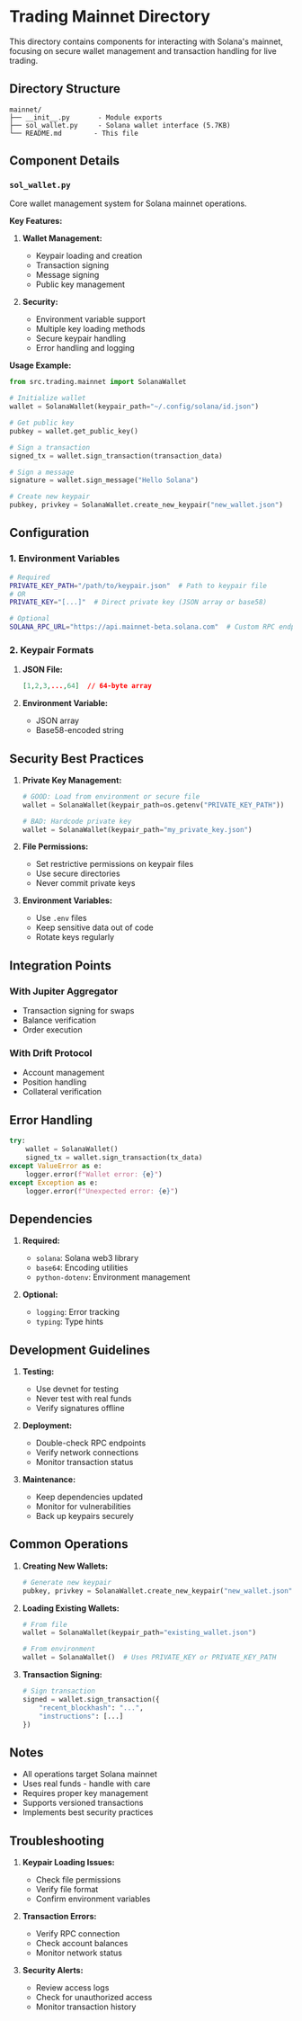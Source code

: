 # Trading Mainnet Directory

This directory contains components for interacting with Solana's mainnet, focusing on secure wallet management and transaction handling for live trading.

## Directory Structure

```
mainnet/
├── __init__.py       - Module exports
├── sol_wallet.py     - Solana wallet interface (5.7KB)
└── README.md        - This file
```

## Component Details

### `sol_wallet.py`

Core wallet management system for Solana mainnet operations.

**Key Features:**
1. **Wallet Management:**
   - Keypair loading and creation
   - Transaction signing
   - Message signing
   - Public key management

2. **Security:**
   - Environment variable support
   - Multiple key loading methods
   - Secure keypair handling
   - Error handling and logging

**Usage Example:**
```python
from src.trading.mainnet import SolanaWallet

# Initialize wallet
wallet = SolanaWallet(keypair_path="~/.config/solana/id.json")

# Get public key
pubkey = wallet.get_public_key()

# Sign a transaction
signed_tx = wallet.sign_transaction(transaction_data)

# Sign a message
signature = wallet.sign_message("Hello Solana")

# Create new keypair
pubkey, privkey = SolanaWallet.create_new_keypair("new_wallet.json")
```

## Configuration

### 1. Environment Variables
```bash
# Required
PRIVATE_KEY_PATH="/path/to/keypair.json"  # Path to keypair file
# OR
PRIVATE_KEY="[...]"  # Direct private key (JSON array or base58)

# Optional
SOLANA_RPC_URL="https://api.mainnet-beta.solana.com"  # Custom RPC endpoint
```

### 2. Keypair Formats
1. **JSON File:**
   ```json
   [1,2,3,...,64]  // 64-byte array
   ```

2. **Environment Variable:**
   - JSON array
   - Base58-encoded string

## Security Best Practices

1. **Private Key Management:**
   ```python
   # GOOD: Load from environment or secure file
   wallet = SolanaWallet(keypair_path=os.getenv("PRIVATE_KEY_PATH"))
   
   # BAD: Hardcode private key
   wallet = SolanaWallet(keypair_path="my_private_key.json")
   ```

2. **File Permissions:**
   - Set restrictive permissions on keypair files
   - Use secure directories
   - Never commit private keys

3. **Environment Variables:**
   - Use `.env` files
   - Keep sensitive data out of code
   - Rotate keys regularly

## Integration Points

### With Jupiter Aggregator
- Transaction signing for swaps
- Balance verification
- Order execution

### With Drift Protocol
- Account management
- Position handling
- Collateral verification

## Error Handling

```python
try:
    wallet = SolanaWallet()
    signed_tx = wallet.sign_transaction(tx_data)
except ValueError as e:
    logger.error(f"Wallet error: {e}")
except Exception as e:
    logger.error(f"Unexpected error: {e}")
```

## Dependencies

1. **Required:**
   - `solana`: Solana web3 library
   - `base64`: Encoding utilities
   - `python-dotenv`: Environment management

2. **Optional:**
   - `logging`: Error tracking
   - `typing`: Type hints

## Development Guidelines

1. **Testing:**
   - Use devnet for testing
   - Never test with real funds
   - Verify signatures offline

2. **Deployment:**
   - Double-check RPC endpoints
   - Verify network connections
   - Monitor transaction status

3. **Maintenance:**
   - Keep dependencies updated
   - Monitor for vulnerabilities
   - Back up keypairs securely

## Common Operations

1. **Creating New Wallets:**
   ```python
   # Generate new keypair
   pubkey, privkey = SolanaWallet.create_new_keypair("new_wallet.json")
   ```

2. **Loading Existing Wallets:**
   ```python
   # From file
   wallet = SolanaWallet(keypair_path="existing_wallet.json")
   
   # From environment
   wallet = SolanaWallet()  # Uses PRIVATE_KEY or PRIVATE_KEY_PATH
   ```

3. **Transaction Signing:**
   ```python
   # Sign transaction
   signed = wallet.sign_transaction({
       "recent_blockhash": "...",
       "instructions": [...]
   })
   ```

## Notes

- All operations target Solana mainnet
- Uses real funds - handle with care
- Requires proper key management
- Supports versioned transactions
- Implements best security practices

## Troubleshooting

1. **Keypair Loading Issues:**
   - Check file permissions
   - Verify file format
   - Confirm environment variables

2. **Transaction Errors:**
   - Verify RPC connection
   - Check account balances
   - Monitor network status

3. **Security Alerts:**
   - Review access logs
   - Check for unauthorized access
   - Monitor transaction history